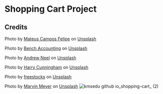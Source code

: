 # Shopping Cart Project

## Credits

Photo by [Mateus Campos Felipe](https://unsplash.com/@matcfelipe?utm_source=unsplash&utm_medium=referral&utm_content=creditCopyText) on [Unsplash](https://unsplash.com/s/visual/608fdff8-3038-48dd-8cb6-3a4244da72a7?utm_source=unsplash&utm_medium=referral&utm_content=creditCopyText)

Photo by [Bench Accounting](https://unsplash.com/@benchaccounting?utm_source=unsplash&utm_medium=referral&utm_content=creditCopyText) on [Unsplash](https://unsplash.com/s/visual/d90c8c1f-6f23-4f15-8190-7afb11df51f1?utm_source=unsplash&utm_medium=referral&utm_content=creditCopyText)

Photo by [Andrew Neel](https://unsplash.com/@andrewtneel?utm_source=unsplash&utm_medium=referral&utm_content=creditCopyText) on [Unsplash](https://unsplash.com/s/visual/c935deca-34cc-41b9-975e-c57729988e6c?utm_source=unsplash&utm_medium=referral&utm_content=creditCopyText)

Photo by [Harry Cunningham](https://unsplash.com/@harrycunningham?utm_source=unsplash&utm_medium=referral&utm_content=creditCopyText) on [Unsplash](https://unsplash.com/s/visual/57262058-9e55-43f2-944a-aa9d85660b2d?utm_source=unsplash&utm_medium=referral&utm_content=creditCopyText)

Photo by [freestocks](https://unsplash.com/@freestocks?utm_source=unsplash&utm_medium=referral&utm_content=creditCopyText) on [Unsplash](https://unsplash.com/s/visual/dab5d2a5-108e-48b0-91a8-12337bbc36af?utm_source=unsplash&utm_medium=referral&utm_content=creditCopyText)

Photo by [Marvin Meyer](https://unsplash.com/@marvelous?utm_source=unsplash&utm_medium=referral&utm_content=creditCopyText) on [Unsplash](https://unsplash.com/s/visual/57212667-4dfe-43a6-b4a0-08b6c57ea556?utm_source=unsplash&utm_medium=referral&utm_content=creditCopyText)
![kmsedu github io_shopping-cart_ (2)](https://github.com/kmsedu/shopping-cart/assets/103092686/165032f6-8f8a-4d47-a4bc-172f5c2ba8da)
